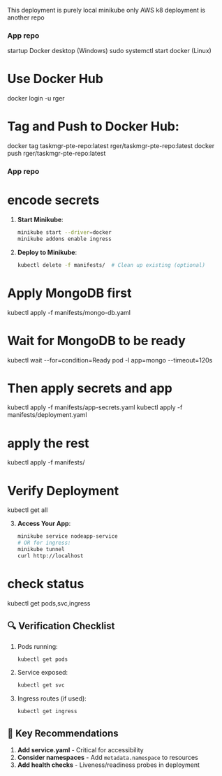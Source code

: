 This deployment is purely local minikube only
AWS k8 deployment is another repo 

### App repo #########################

startup Docker desktop (Windows) 
sudo systemctl start docker (Linux)

# Use Docker Hub
docker login -u rger
# Tag and Push to Docker Hub:
docker tag taskmgr-pte-repo:latest rger/taskmgr-pte-repo:latest
docker push rger/taskmgr-pte-repo:latest

### App repo #########################

# encode secrets

1. **Start Minikube**:
   ```bash
   minikube start --driver=docker
   minikube addons enable ingress
   ```

2. **Deploy to Minikube**:
   ```bash
   kubectl delete -f manifests/  # Clean up existing (optional)

# Apply MongoDB first
kubectl apply -f manifests/mongo-db.yaml

# Wait for MongoDB to be ready
kubectl wait --for=condition=Ready pod -l app=mongo --timeout=120s

# Then apply secrets and app
kubectl apply -f manifests/app-secrets.yaml
kubectl apply -f manifests/deployment.yaml

# apply the rest
kubectl apply -f manifests/

# Verify Deployment  
kubectl get all

3. **Access Your App**:
   ```bash
   minikube service nodeapp-service
   # OR for ingress:
   minikube tunnel
   curl http://localhost
   ```
# check status
kubectl get pods,svc,ingress

## 🔍 Verification Checklist
1. Pods running:
   ```bash
   kubectl get pods
   ```
2. Service exposed:
   ```bash
   kubectl get svc
   ```
3. Ingress routes (if used):
   ```bash
   kubectl get ingress
   ```

## 📌 Key Recommendations
1. **Add service.yaml** - Critical for accessibility
2. **Consider namespaces** - Add `metadata.namespace` to resources
3. **Add health checks** - Liveness/readiness probes in deployment






